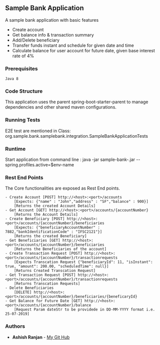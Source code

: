 ## **Sample Bank Application**

A sample bank application with basic features

* Create account
* Get balance info & transaction summary
* Add/Delete beneficiary
* Transfer funds instant and schedule for given date and time
* Calculate balance for user account for future date, given base interest rate of 4%

### Prerequisites

```
Java 8
```

### Code Structure

This application uses the parent spring-boot-starter-parent to manage dependencies and other shared maven configurations.

### Running Tests

E2E test are mentioned in Class: org.sample.bank.samplebank.integration.SampleBankApplicationTests

### Runtime

Start application from command line : java -jar sample-bank-<version>.jar --spring.profiles.active=$env-name

### Rest End Points

The Core functionalities are exposed as Rest End points.

	- Create Account [POST] http://<host>:<port>/accounts
		[Expects: {"name" : "John","address" : "SF","balance" : 900}]
		[Returns the created Account Details]
	- Get Account [GET] http://<host>:<port>/accounts/{accountNumber}
		[Returns the Account Details]
	- Create Beneficiary [POST] http://<host>:<port>/accounts/{accountNumber}/beneficiaries
		[Expects: {"beneficiaryAccountNumber" : 7882,"bankIdentificationCode" : "IFSC2121"}]
		[Returns the created Beneficiary]
	- Get Beneficiaries [GET] http://<host>:<port>/accounts/{accountNumber}/beneficiaries
		[Returns the Beneficiaries of the account]
	- Create Transaction Request [POST] http://<host>:<port>/accounts/{accountNumber}/transactionrequests
		[Expects Transcation Request {"beneficiaryId": 11, "isInstant": true, "amount": 200.00, "scheduledTime": null}]
		[Returns Created Transcation Request]
	- Get Transaction Request [POST] http://<host>:<port>/accounts/{accountNumber}/transactionrequests
		[Returns Transcation Requests]
	- Delete Beneficiaries 
		[DELETE] http://<host>:<port>/accounts/{accountNumber}/beneficiaries/{beneficaryId}
	- Get Balance for Future Date [GET] http://<host>:<port>/accounts/{accountNumber}/balance
		[Request Param dateStr to be providede in DD-MM-YYYY format i.e. 25-07-2019]
		
### Authors

* **Ashish Ranjan** - [My Git Hub](https://github.com/ashishranjandev)

	